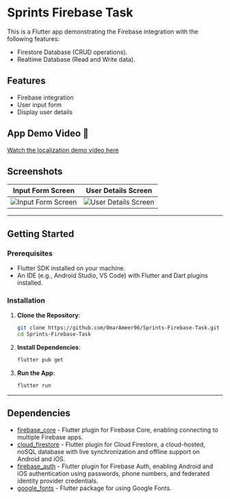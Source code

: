 # Sprints Firebase Task

This is a Flutter app demonstrating the Firebase integration with the following features:

- Firestore Database (CRUD operations).
- Realtime Database (Read and Write data).

## Features

- Firebase integration
- User input form
- Display user details

## App Demo Video 🎥

[Watch the localization demo video here]()

## Screenshots

| Input Form Screen      | User Details Screen      |
| ---------------------- | ------------------------ |
| ![Input Form Screen]() | ![User Details Screen]() |

---

## Getting Started

### Prerequisites

- Flutter SDK installed on your machine.
- An IDE (e.g., Android Studio, VS Code) with Flutter and Dart plugins installed.

### Installation

1. **Clone the Repository**:

   ```bash
   git clone https://github.com/OmarAmeer96/Sprints-Firebase-Task.git
   cd Sprints-Firebase-Task
   ```

2. **Install Dependencies**:

   ```bash
   flutter pub get
   ```

3. **Run the App**:

   ```bash
   flutter run
   ```

---

## Dependencies

- [firebase_core](https://pub.dev/packages/firebase_core) - Flutter plugin for Firebase Core, enabling connecting to multiple Firebase apps.
- [cloud_firestore](https://pub.dev/packages/cloud_firestore) - Flutter plugin for Cloud Firestore, a cloud-hosted, noSQL database with live synchronization and offline support on Android and iOS.
- [firebase_auth](https://pub.dev/packages/firebase_auth) - Flutter plugin for Firebase Auth, enabling Android and iOS authentication using passwords, phone numbers, and federated identity provider credentials.
- [google_fonts](https://pub.dev/packages/google_fonts) - Flutter package for using Google Fonts.

